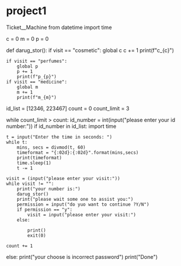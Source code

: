 # project1
Ticket__Machine
from datetime import time

c = 0
m = 0
p = 0


def darug_stor():
    if visit == "cosmetic":
        global c
        c += 1
        print(f"c_{c}")

    if visit == "perfumes":
        global p
        p += 1
        print(f"p_{p}")
    if visit == "medicine":
        global m
        m += 1
        print(f"m_{m}")


id_list = [12346, 223467]
count = 0
count_limit = 3

while count_limit > count:
    id_number = int(input("please enter your id number:"))
    if id_number in id_list:
     import time

    t = input("Enter the time in seconds: ")
    while t:
        mins, secs = divmod(t, 60)
        timeformat = "{:02d}:{:02d}".format(mins,secs)
        print(timeformat)
        time.sleep(1)
        t -= 1

    visit = (input("please enter your visit:"))
    while visit != "":
        print("your number is:")
        darug_stor()
        print("please wait some one to assist you:")
        permission = input("do yuo want to continue ?Y/N")
        if permission == "y":
            visit = input("please enter your visit:")
        else:

            print()
            exit(0)

    count += 1
else:
    print("your choose is incorrect password")
    print("Done")


